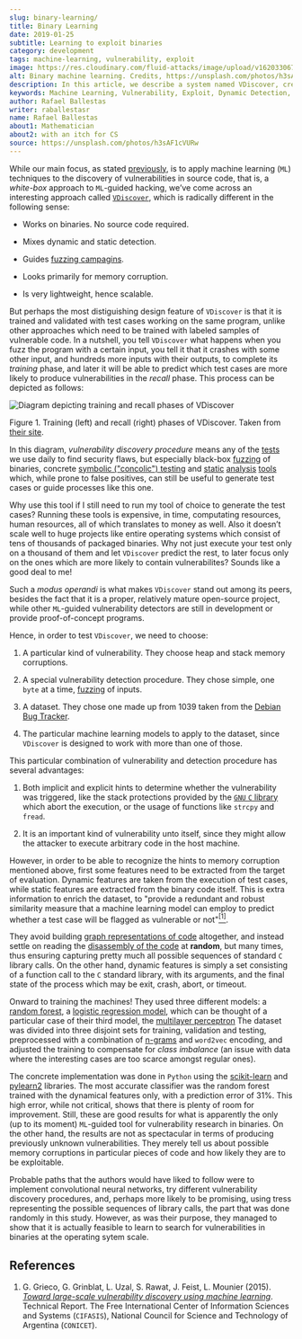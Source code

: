 ```yaml
---
slug: binary-learning/
title: Binary Learning
date: 2019-01-25
subtitle: Learning to exploit binaries
category: development
tags: machine-learning, vulnerability, exploit
image: https://res.cloudinary.com/fluid-attacks/image/upload/v1620330672/blog/binary-learning/cover_ejwzaw.webp
alt: Binary machine learning. Credits, https://unsplash.com/photos/h3sAF1cVURw
description: In this article, we describe a system named VDiscover, created from the ground up to learn vulnerabilities in binary code without access to the source.
keywords: Machine Learning, Vulnerability, Exploit, Dynamic Detection, Static Detection, Security, VDiscover, Ethical Hacking, Pentesting
author: Rafael Ballestas
writer: raballestasr
name: Rafael Ballestas
about1: Mathematician
about2: with an itch for CS
source: https://unsplash.com/photos/h3sAF1cVURw
---
```


While our main focus, as stated [previously](../machine-learning-hack/),
is to apply machine learning (`ML`) techniques to the discovery of
vulnerabilities in source code, that is, a *white-box* approach to
`ML`-guided hacking, we’ve come across an interesting approach called
[`VDiscover`](http://www.vdiscover.org/), which is radically different
in the following sense:

- Works on binaries. No source code required.

- Mixes dynamic and static detection.

- Guides [fuzzing campagins](../infinite-monkey-fuzzer/).

- Looks primarily for memory corruption.

- Is very lightweight, hence scalable.

But perhaps the most distiguishing design feature of `VDiscover` is that
it is trained and validated with test cases working on the same program,
unlike other approaches which need to be trained with labeled samples of
vulnerable code. In a nutshell, you tell `VDiscover` what happens when
you fuzz the program with a certain input, you tell it that it crashes
with some other input, and hundreds more inputs with their outputs, to
complete its *training* phase, and later it will be able to predict
which test cases are more likely to produce vulnerabilities in the
*recall* phase. This process can be depicted as follows:

<div class="imgblock">

![Diagram depicting training and recall phases of VDiscover](https://res.cloudinary.com/fluid-attacks/image/upload/v1620330671/blog/binary-learning/vdisc_zba7nl.webp)

<div class="title">

Figure 1. Training (left) and recall (right) phases of VDiscover.
Taken from [their site](http://www.vdiscover.org/).

</div>

</div>

In this diagram, *vulnerability discovery procedure* means any of the
[tests](../categories/attacks/) we use daily to find security flaws, but
especially black-box [fuzzing](../infinite-monkey-fuzzer) of binaries,
concrete [symbolic ("concolic") testing](../symbolic-execution-mortals)
and [static](../pars-orationis-secura/)
[analysis](../importance-pentesting/) [tools](../replaced-machines/)
which, while prone to false positives, can still be useful to generate
test cases or guide processes like this one.

Why use this tool if I still need to run my tool of choice to generate
the test cases? Running these tools is expensive, in time, computating
resources, human resources, all of which translates to money as well.
Also it doesn’t scale well to huge projects like entire operating
systems which consist of tens of thousands of packaged binaries. Why not
just execute your test only on a thousand of them and let `VDiscover`
predict the rest, to later focus only on the ones which are more likely
to contain vulnerabilites? Sounds like a good deal to me\!

Such a *modus operandi* is what makes `VDiscover` stand out among its
peers, besides the fact that it is a proper, relatively mature
open-source project, while other `ML`-guided vulnerability detectors are
still in development or provide proof-of-concept programs.

Hence, in order to test `VDiscover`, we need to choose:

1. A particular kind of vulnerability. They choose heap and stack
    memory corruptions.

2. A special vulnerability detection procedure. They chose simple, one
    `byte` at a time, [fuzzing](../infinite-monkey-fuzzer/) of inputs.

3. A dataset. They chose one made up from 1039 taken from the [Debian
    Bug Tracker](https://security-tracker.debian.org/tracker/).

4. The particular machine learning models to apply to the dataset,
    since `VDiscover` is designed to work with more than one of those.

This particular combination of vulnerability and detection procedure has
several advantages:

1. Both implicit and explicit hints to determine whether the
    vulnerability was triggered, like the stack protections provided by
    the [`GNU` `C` library](https://www.gnu.org/software/libc/) which
    abort the execution, or the usage of functions like `strcpy` and
    `fread`.

2. It is an important kind of vulnerability unto itself, since they
    might allow the attacker to execute arbitrary code in the host
    machine.

However, in order to be able to recognize the hints to memory corruption
mentioned above, first some features need to be extracted from the
target of evaluation. Dynamic features are taken from the execution of
test cases, while static features are extracted from the binary code
itself. This is extra information to enrich the dataset, to "provide a
redundant and robust similarity measure that a machine learning model
can employ to predict whether a test case will be flagged as vulnerable
or not"[<sup>\[1\]</sup>](#r1).

They avoid building [graph representations of
code](../exploit-code-graph/) altogether, and instead settle on reading
the [disassembly of the code](../reversing-mortals) at **random**, but
many times, thus ensuring capturing pretty much all possible sequences
of standard `C` library calls. On the other hand, dynamic features is
simply a set consisting of a function call to the `C` standard library,
with its arguments, and the final state of the process which may be
exit, crash, abort, or timeout.

Onward to training the machines\! They used three different models: a
[random
forest](../crash-course-machine-learning/#decision-trees-and-forests), a
[logistic regression
model](https://en.wikipedia.org/wiki/Logistic_regression), which can be
thought of a particular case of their third model, the [multilayer
perceptron](../crash-course-machine-learning/#artificial-neural-networks-and-deep-learning)
The dataset was divided into three disjoint sets for training,
validation and testing, preprocessed with a combination of
[n-grams](../natural-code) and `word2vec` encoding, and adjusted the
training to compensate for *class imbalance* (an issue with data where
the interesting cases are too scarce amongst regular ones).

The concrete implementation was done in `Python` using the
[scikit-learn](https://scikit-learn.org/) and
[pylearn2](https://github.com/lisa-lab/pylearn2/) libraries. The most
accurate classifier was the random forest trained with the dynamical
features only, with a prediction error of 31%. This high error, while
not critical, shows that there is plenty of room for improvement. Still,
these are good results for what is apparently the only (up to its
moment) `ML`-guided tool for vulnerability research in binaries. On the
other hand, the results are not as spectacular in terms of producing
previously unknown vulnerabilities. They merely tell us about possible
memory corruptions in particular pieces of code and how likely they are
to be exploitable.

Probable paths that the authors would have liked to follow were to
implement convolutional neural networks, try different vulnerability
discovery procedures, and, perhaps more likely to be promising, using
tress representing the possible sequences of library calls, the part
that was done randomly in this study. However, as was their purpose,
they managed to show that it is actually feasible to learn to search for
vulnerabilities in binaries at the operating sytem scale.

## References

1. G. Grieco, G. Grinblat, L. Uzal, S. Rawat, J. Feist, L. Mounier
    (2015). [*Toward large-scale vulnerability discovery using machine
    learning*](https://dl.acm.org/doi/10.1145/2857705.2857720).
    Technical Report. The Free International Center of Information
    Sciences and Systems (`CIFASIS`), National Council for Science and
    Technology of Argentina (`CONICET`).
